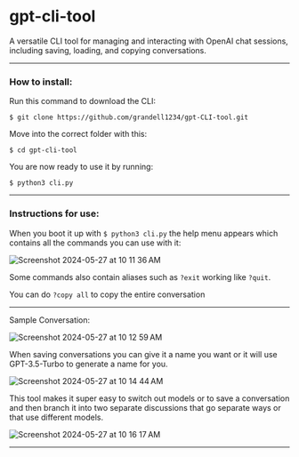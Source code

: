 # gpt-cli-tool
A versatile CLI tool for managing and interacting with OpenAI chat sessions, including saving, loading, and copying conversations.
___
### How to install:
Run this command to download the CLI:

```$ git clone https://github.com/grandell1234/gpt-CLI-tool.git ```

Move into the correct folder with this:

```$ cd gpt-cli-tool```

You are now ready to use it by running:

```$ python3 cli.py```
___
### Instructions for use:

When you boot it up with ```$ python3 cli.py``` the help menu appears which contains all the commands you can use with it:

![Screenshot 2024-05-27 at 10 11 36 AM](https://github.com/grandell1234/gpt-command-line-tool/assets/78573365/b8229999-2689-4639-b3d7-81229cf76ab2)

Some commands also contain aliases such as ```?exit``` working like ```?quit```.

You can do ```?copy all``` to copy the entire conversation
___
Sample Conversation:

![Screenshot 2024-05-27 at 10 12 59 AM](https://github.com/grandell1234/gpt-command-line-tool/assets/78573365/715f774b-c6be-439e-b0c0-7ce1466d2c9e)

When saving conversations you can give it a name you want or it will use GPT-3.5-Turbo to generate a name for you.

![Screenshot 2024-05-27 at 10 14 44 AM](https://github.com/grandell1234/gpt-command-line-tool/assets/78573365/cae59f0a-7fbe-47ab-ad5f-a537a585aad2)

This tool makes it super easy to switch out models or to save a conversation and then branch it into two separate discussions that go separate ways or that use different models.

![Screenshot 2024-05-27 at 10 16 17 AM](https://github.com/grandell1234/gpt-command-line-tool/assets/78573365/7bc95bb2-8f38-4866-b689-9d997cc44df8)
___
